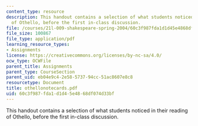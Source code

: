 ```yaml
---
content_type: resource
description: This handout contains a selection of what students noticed in their reading
  of Othello, before the first in-class discussion.
file: /courses/21l-009-shakespeare-spring-2004/60c3f987fda1d1d45e4868df074d33bf_othellonotecards.pdf
file_size: 100867
file_type: application/pdf
learning_resource_types:
- Assignments
license: https://creativecommons.org/licenses/by-nc-sa/4.0/
ocw_type: OCWFile
parent_title: Assignments
parent_type: CourseSection
parent_uid: eb04e9c4-2e58-5737-94cc-51ac8607e8c8
resourcetype: Document
title: othellonotecards.pdf
uid: 60c3f987-fda1-d1d4-5e48-68df074d33bf
---
```

This handout contains a selection of what students noticed in their reading of Othello, before the first in-class discussion.